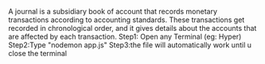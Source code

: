 A journal is a subsidiary book of account that records monetary transactions according to accounting standards. These transactions get recorded in chronological order, and it gives details about the accounts that are affected by each transaction.
Step1: Open any Terminal (eg: Hyper) 
Step2:Type "nodemon app.js"
Step3:the file will automatically work until u close the terminal
